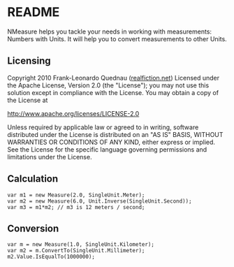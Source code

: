 # README #

NMeasure helps you tackle your needs in working with measurements: Numbers with Units.
It will help you to convert measurements to other Units.

## Licensing ##

Copyright 2010 Frank-Leonardo Quednau ([realfiction.net](http://realfiction.net)) 
Licensed under the Apache License, Version 2.0 (the "License"); 
you may not use this solution except in compliance with the License. 
You may obtain a copy of the License at 

http://www.apache.org/licenses/LICENSE-2.0 

Unless required by applicable law or agreed to in writing, 
software distributed under the License is distributed on an "AS IS" 
BASIS, WITHOUT WARRANTIES OR CONDITIONS OF ANY KIND, either express or implied. 
See the License for the specific language governing permissions and limitations under the License. 

## Calculation ##

    var m1 = new Measure(2.0, SingleUnit.Meter);
    var m2 = new Measure(6.0, Unit.Inverse(SingleUnit.Second));
    var m3 = m1*m2; // m3 is 12 meters / second;

## Conversion ##

    var m = new Measure(1.0, SingleUnit.Kilometer);
    var m2 = m.ConvertTo(SingleUnit.Millimeter);
    m2.Value.IsEqualTo(1000000);
